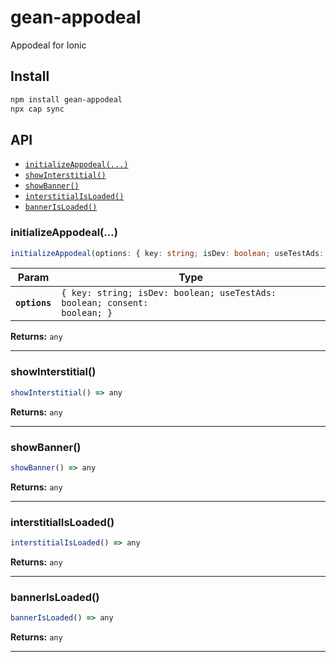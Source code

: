 # gean-appodeal

Appodeal for Ionic

## Install

```bash
npm install gean-appodeal
npx cap sync
```

## API

<docgen-index>

* [`initializeAppodeal(...)`](#initializeappodeal)
* [`showInterstitial()`](#showinterstitial)
* [`showBanner()`](#showbanner)
* [`interstitialIsLoaded()`](#interstitialisloaded)
* [`bannerIsLoaded()`](#bannerisloaded)

</docgen-index>

<docgen-api>
<!--Update the source file JSDoc comments and rerun docgen to update the docs below-->

### initializeAppodeal(...)

```typescript
initializeAppodeal(options: { key: string; isDev: boolean; useTestAds: boolean; consent: boolean; }) => any
```

| Param         | Type                                                                                 |
| ------------- | ------------------------------------------------------------------------------------ |
| **`options`** | <code>{ key: string; isDev: boolean; useTestAds: boolean; consent: boolean; }</code> |

**Returns:** <code>any</code>

--------------------


### showInterstitial()

```typescript
showInterstitial() => any
```

**Returns:** <code>any</code>

--------------------


### showBanner()

```typescript
showBanner() => any
```

**Returns:** <code>any</code>

--------------------


### interstitialIsLoaded()

```typescript
interstitialIsLoaded() => any
```

**Returns:** <code>any</code>

--------------------


### bannerIsLoaded()

```typescript
bannerIsLoaded() => any
```

**Returns:** <code>any</code>

--------------------

</docgen-api>
